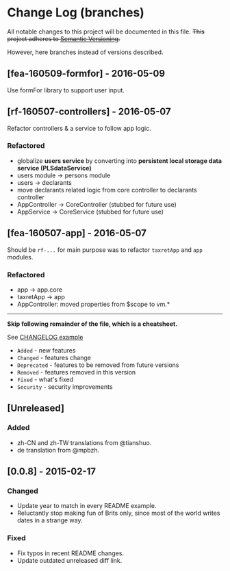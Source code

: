 # Change Log (branches)
All notable changes to this project will be documented in this file.
~~This project adheres to [Semantic Versioning](http://semver.org/).~~

However, here branches instead of versions described.

## [fea-160509-formfor] - 2016-05-09
Use formFor library to support user input.

## [rf-160507-controllers] - 2016-05-07
Refactor controllers & a service to follow app logic.
### Refactored
- globalize **users service** by converting into **persistent
  local storage data service (PLSdataService)**
- users module -> persons module
- users -> declarants
- move declarants related logic from core controller to declarants
  controller
- AppController -> CoreController (stubbed for future use)
- AppService -> CoreService (stubbed for future use)

## [fea-160507-app] - 2016-05-07
Should be `rf-...` for main purpose was to refactor `taxretApp`
and `app` modules.
### Refactored
- app -> app.core
- taxretApp -> app
- AppController: moved properties from $scope to vm.*

* * *

**Skip following remainder of the file, which is a cheatsheet.**

See [CHANGELOG example](https://github.com/olivierlacan/keep-a-changelog/blob/master/CHANGELOG.md)

- `Added` - new features
- `Changed` - features change
- `Deprecated` - features to be removed from future versions
- `Removed` - features removed in this version
- `Fixed` - what's fixed
- `Security` - security improvements

## [Unreleased]
### Added
- zh-CN and zh-TW translations from @tianshuo.
- de translation from @mpbzh.

## [0.0.8] - 2015-02-17
### Changed
- Update year to match in every README example.
- Reluctantly stop making fun of Brits only, since most of the world
  writes dates in a strange way.

### Fixed
- Fix typos in recent README changes.
- Update outdated unreleased diff link.


